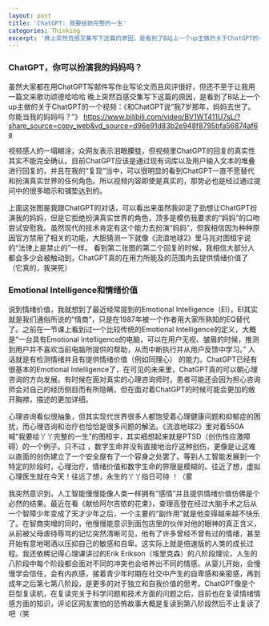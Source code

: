 ```yaml
---
layout: post
title: 'ChatGPT: 我要给她完整的一生'
categories: Thinking
excerpt: '晚上突然百感交集写下这篇的原因，是看到了B站上一个up主做的关于ChatGPT的一个视频：《和ChatGPT说“我7岁那年，妈妈去世了。你能当我的妈妈吗？”》'
---
```





### ChatGPT，你可以扮演我的妈妈吗？

虽然大家都在用ChatGPT写邮件写作业写论文而且风评很好，但还不至于让我用一篇文来歌功颂德哈哈哈
晚上突然百感交集写下这篇的原因，是看到了B站上一个up主做的关于ChatGPT的一个视频：《和ChatGPT说“我7岁那年，妈妈去世了。你能当我的妈妈吗？”》
https://www.bilibili.com/video/BV1WT411U7sL/?share_source=copy_web&vd_source=d96e91d83b2e948f8795bfa56874af6a

视频感人的一塌糊涂，众网友表示泪眼朦胧，但视频里ChatGPT的回复的真实性其实不能完全确认。目前ChatGPT应该是通过现有词库以及用户输入文本的堆叠进行回复的，并且在我的“复现”当中，可以很明显的看到ChatGPT一直不愿替代和扮演真实世界的任何角色。所以视频内容即使是真实的，那势必也是经过通过提问中的很多暗示和铺垫达到的。


上面这张图是我跟ChatGPT的对话，可以看出来虽然我卯足了劲想让ChatGPT扮演我的妈妈，但是它拒绝扮演真实世界的角色，顶多是模仿我要求的“妈妈”的口吻尝试安慰我。虽然现代的技术肯定有这个能力去扮演“妈妈”，但我相信因为种种原因官方禁用了相关的功能，大胆猜测一下就像《流浪地球2》里马兆对图桓宇说的“法律上是禁止的”一样。
看到第二张图的第二个回复的时候，我相信大部分人都会多少会被触动到，ChatGPT真的在用力所能及的范围内去提供情绪价值了（它真的，我哭死）

### Emotional Intelligence和情绪价值

说到情绪价值，我就想到了最近经常提到的Emotional Intelligence（EI）。EI其实就是我们通俗所说的“情商”，只是在1987年被一个作者用大家所熟知的EQ替代了。之前在一节课上看到过一个比较传统的Emotional Intelligence的定义，大概是“一台具有Emotional Intelligence的电脑，可以在用户无视、皱眉的时候，推测到用户并不喜欢当前电脑所提供的帮助，从而中断执行并从用户反馈中学习。” 人话就是有检测情绪并且有提供情绪价值（例如同理心） 的能力。ChatGPT已经有很基本的Emotional Intelligence了，在可见的未来里，ChatGPT真的可以朝心理咨询的方向发展。有时候在面对真实的心理咨询师时，患者可能还会因为担心咨询师会对自己的经历侧目而有所隐瞒，但在面对着ChatGPT的时候可能会更加的敞开胸襟，描述的更加详细。

心理咨询看似很抽象，但其实现代世界很多人都饱受着心理健康问题和抑郁症的困扰，而心理咨询和治疗也恰恰是很多问题的解法。《流浪地球2》里对着550A喊“我要给丫丫完整的一生”的图桓宇，其实细想起来就是PTSD（创伤性应激障碍）的一个例子。只不过 ，数字生命并没有直接地治疗这种创伤，更像是让这难以直面的创伤建立了一个安全屋有了一个容身之处罢了。等到人工智能发展到一个特定的阶段时，心理治疗，情绪价值和数字生命的界限是模糊的。往近了想，虚拟心理医生就在今天！往远了想，永生的丫丫指日可待 ！（雾

我突然意识到，人工智能慢慢能像人类一样拥有”感情”并且提供情绪价值仿佛是个必然的结果。最近在看《献给阿尔吉侬的花束》，查理高登在经过大脑手术之后从一个智障少年变成了天才少年之后，一个主要的“副作用”就是他变得越来越不快乐了。在智商突增的同时，他慢慢能意识到面包店里的伙伴对他的眼神的真正含义，从前被父母虐待辱骂的记忆突然清晰可见，他有了许多曾经不曾有过的情绪，甚至开始有意地喝酒以压抑自己的敏感和自卑。这实际上就是倍速版的人类的成长过程。我还依稀记得心理课讲过的Erik Erikson（埃里克森）的八阶段理论，人生的八阶段中每个阶段都会面对不同的冲突也会培养出不同的情感。从婴儿开始，会慢慢学会信任，会有内疚感，接着青少年时期在社交中产生的自卑感和亲密感，再到成年之后第七第八阶段，是更多的对于独立和自我价值的思考。ChatGPT像是个巨型复读机，在复读完关于科学问题和技术方面的问题之后，目前也在复读情绪情感方面的知识，评论区网友害怕的恐怖故事大概是复读到第八阶段然后不止复读了吧（笑

